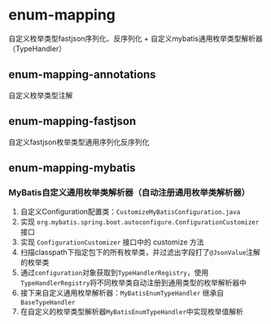 # enum-mapping
自定义枚举类型fastjson序列化、反序列化 + 自定义mybatis通用枚举类型解析器（TypeHandler）

## enum-mapping-annotations
自定义枚举类型注解

## enum-mapping-fastjson
自定义fastjson枚举类型通用序列化反序列化

## enum-mapping-mybatis
### MyBatis自定义通用枚举类解析器（自动注册通用枚举类解析器）
1. 自定义Configuration配置类：`CustomizeMyBatisConfiguration.java`
2. 实现 `org.mybatis.spring.boot.autoconfigure.ConfigurationCustomizer` 接口
3. 实现 `ConfigurationCustomizer` 接口中的 customize 方法
4. 扫描classpath下指定包下的所有枚举类，并过滤出字段打了`@JsonValue`注解的枚举类
5. 通过`configuration`对象获取到`TypeHandlerRegistry`，使用`TypeHandlerRegistry`将不同枚举类自动注册到通用类型的枚举解析器中
6. 接下来自定义通用枚举解析器：`MyBatisEnumTypeHandler` 继承自 `BaseTypeHandler`
7. 在自定义的枚举类型解析器`MyBatisEnumTypeHandler`中实现枚举值解析